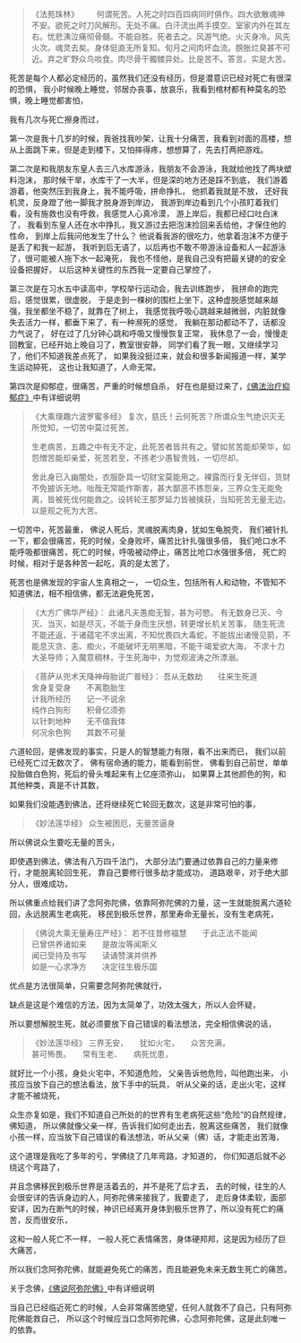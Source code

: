 > 《法苑珠林》
> 　　何谓死苦。人死之时四百四病同时俱作。四大欲散魂神不安。欲死之时刀风解形。无处不痛。白汗流出两手摸空。室家内外在其左右。忧悲洟泣痛彻骨髓。不能自胜。死者去之。风游气绝。火灭身冷。风先火次。魂灵去矣。身体侹直无所复知。旬月之间肉坏血流。膀胀烂臭甚不可近。弃之旷野众鸟啖食。肉尽骨干髑髅异处。比是苦不。答言。实是大苦。  

死苦是每个人都必定经历的，虽然我们还没有经历，但是潜意识已经对死亡有很深的恐惧，
我小时候晚上睡觉，邻居办丧事，放哀乐，我看到棺材都有种莫名的恐惧，晚上睡觉都害怕，

我有几次与死亡擦身而过，

第一次是我十几岁的时候，我爸找我吵架，让我十分痛苦，我看到对面的高楼，想从上面跳下来，但是走到楼下，又怕摔得疼，想想算了，先去打两把游戏。

第二次是和我朋友东皇人去三八水库游泳，我朋友不会游泳，我就给他找了两块塑料泡沫，
那时候干旱，水库干了一大半，但是深的地方还是踩不到底，
我们游着游着，他突然压到我身上，我不能呼吸，拼命挣扎，
他抓着我就是不放，
还好我机灵，反身蹬了他一脚我才脱身游到岸边，
我游到岸边看到几个小孩盯着我们看，没有施救也没有呼救，我感觉人心真冷漠，
游上岸后，我都已经口吐白沫了，
我看到东皇人还在水中挣扎，我又游过去把泡沫捡回来丢给他，才保住他的性命，
到岸上后我问他发生了什么？
他说看我游的很吃力，他拿着泡沫不方便于是丢了和我一起游，
我听到后无语了，以后再也不敢不带游泳设备和人一起游泳了，很可能被人拖下水一起淹死，
我也不怪他，是我自己没有把最关键的的安全设备把握好，
以后这种关键性的东西我一定要自己掌控了，

第三次是在习水五中读高中，学校举行运动会，我去训练跑步，
我拼命的跑完后，感觉很累，很虚脱，
于是走到一棵树的围栏上坐下，这种虚脱感觉越来越强，我坐都坐不稳了，就靠在了树上，
我感觉我呼吸心跳越来越微弱，内脏就像失去活力一样，都垂下来了，有一种濒死的感觉，
我躺在那动都动不了，话都没力气说了，
好在过了几分钟心跳和呼吸又慢慢恢复正常，
我休息了一会，慢慢走回教室，已经开始上晚自习了，教室很安静，
同学们看了我一眼，又继续学习了，他们不知道我差点死了，
如果我没挺过来，就会和很多新闻报道一样，某学生运动猝死，
这也让我知道了，人命无常。

第四次是抑郁症，很痛苦，严重的时候想自杀，
好在也是挺过来了，[《佛法治疗抑郁症》](https://www.kancloud.cn/luojiangtao/yiyuzheng)中有详细说明

> 《大乘理趣六波罗蜜多经》
> 复次，慈氏！云何死苦？所谓众生气绝识灭无所觉知，一切苦中莫过死苦。
> 
> 生老病苦，五趣之中有无不定，此死苦者皆共有之。譬如贫苦能却荣华，如怨憎苦能却亲爱，死苦若至，不拣老少愚智贵贱，一切尽却。
> 
> 舍此身已入幽闇处，衣服卧具一切财宝莫能用之。裸露而行复无伴侣，货财不免披诉无地。咄哉无常能作斯害，甚大鄙恶不拣怨亲，三界众生无能免离，皆被死伐何能救之。设转轮王那罗延力皆被擒获，当知死苦无量无边。以是观之死为大苦。

一切苦中，死苦最重，
佛说人死后，灵魂脱离肉身，犹如生龟脱壳，
我们被针扎一下，都会很痛苦，死的时候，全身败坏，痛苦比针扎强很多倍，
我们呛口水不能呼吸都很痛苦，死亡的时候，呼吸被动停止，痛苦比呛口水强很多倍，
死亡的时候，相对于是各种苦一起吃，真的是太苦了，

死苦也是佛发现的宇宙人生真相之一，
一切众生，包括所有人和动物，不管知不知道佛法，相不相信佛，都无法避免死苦，

> 《大方广佛华严经》：
> 此诸凡夫愚痴无智，甚为可愍。
> 有无数身已灭、今灭、当灭，如是尽灭，不能于身而生厌想，转更增长机关苦事，
> 随生死流不能还返，于诸蕴宅不求出离，不知忧畏四大毒蛇，不能拔出诸慢见箭，不能息灭贪、恚、痴火，不能破坏无明黑暗，不能干竭爱欲大海，
> 不求十力大圣导师；入魔意稠林，于生死海中，为觉观波涛之所漂溺。

> 《菩萨从兜术天降神母胎说广普经》：
> 吾从无数劫　　往来生死道  
> 舍身复受身　　不离胞胎生  
> 计我所经历　　记一不说余  
> 纯作白狗形　　积骨亿须弥  
> 以针刺地种　　无不值我体  
> 何况余色狗　　其数不可量

六道轮回，是佛发现的事实，只是人的智慧能力有限，看不出来而已，
我们以前已经死亡过无数次了，
佛有宿命通的能力，能看到前世，
佛看到自己前世，单单投胎做白色狗，死后的骨头堆起来有上亿座须弥山，
如果算上其他颜色的狗，和其他种类，真是不计其数，

如果我们没能遇到佛法，还将继续死亡轮回无数次，这是非常可怕的事，

> ﻿《妙法莲华经》
> 众生被困厄，无量苦逼身

所以佛说众生要吃无量的苦头，

即使遇到佛法，佛法有八万四千法门，
大部分法门要通过依靠自己的力量来修行，才能脱离轮回生死，
靠自己要修行很多劫才能成功，
道路艰辛，对于绝大部分人，很难成功，

所以佛重点给我们讲了念阿弥陀佛，依靠阿弥陀佛的力量，这一生就能脱离六道轮回，永远脱离生老病死，
移民到极乐世界，那里寿命无量长，没有生老病死，

> 《佛说大乘无量寿庄严经》：
> 若不往昔修福慧　　于此正法不能闻  
> 已曾供养诸如来　　是故汝等闻斯义  
> 闻已受持及书写　　读诵赞演并供养  
> 如是一心求净方　　决定往生极乐国

优点是方法很简单，只需要念阿弥陀佛就行，

缺点是这是个难信的方法，因为太简单了，功效太强大，所以人会怀疑，

所以要想解脱生死，就必须要放下自己错误的看法想法，完全相信佛说的话，

> 《妙法莲华经》
> 三界无安，　　犹如火宅，　　众苦充满，  
> 甚可怖畏。　　常有生老、　　病死忧患，

就好比一个小孩，身处火宅中，不知道危险，
父亲告诉他危险，叫他跑出来，
小孩应当放下自己的想法看法，放下手中的玩具，
听从父亲的话，走出火宅，这样才能不被烧死，

众生亦复如是，我们不知道自己所处的的世界有生老病死这些“危险”的自然规律，佛知道，
所以佛就像父亲一样，告诉我们如何走出去，脱离这些痛苦，
我们就像小孩一样，应当放下自己错误的看法想法，听从父亲（佛）话，才能走出苦海，

这个道理是我吃了多年的亏，学佛绕了几年弯路，才知道的，
你们知道后就不必绕这个弯路了，

并且念佛移民到极乐世界是活着去的，并不是死了后才去，
去的时候，往生的人会很安详的告诉身边的人，阿弥陀佛来接我了，我要走了，
走后身体柔软，面部安详，因为在断气的时候，神识已经离开身体到极乐世界了，所以没有死亡的痛苦，反而很安乐，

这和一般人死亡不一样，
一般人死亡表情痛苦，身体硬邦邦，这是因为经历了巨大痛苦，

所以我们念阿弥陀佛，就能避免死亡的痛苦，而且能避免未来无数生死亡的痛苦。

关于念佛，[《佛说阿弥陀佛》](https://www.kancloud.cn/luojiangtao/foshuoemituofo)中有详细说明

当自己已经临近死亡的时候，人会非常痛苦绝望，任何人就救不了自己，只有阿弥陀佛能救自己，
所以这个时候应当口念阿弥陀佛，心念阿弥陀佛，这是此刻唯一的依靠。
